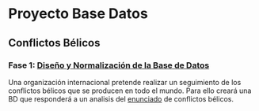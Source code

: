 # Proyecto Base Datos

## Conflictos Bélicos

### Fase 1: [Diseño y Normalización de la Base de Datos]()

Una organización internacional pretende realizar un seguimiento de los conflictos bélicos que se producen en todo el mundo. Para ello creará una BD que responderá a un analisis del [enunciado](https://github.com/MoralG/Proyecto_Base_Datos/blob/master/Enunciado_Dise%C3%B1o.md#conflictos-b%C3%A9licos) de conflictos bélicos.
